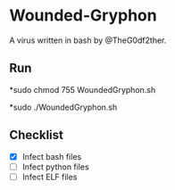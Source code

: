 # Wounded-Gryphon

A virus written in bash by @TheG0df2ther.

## Run

*sudo chmod 755 WoundedGryphon.sh

*sudo ./WoundedGryphon.sh

## Checklist

* [x] Infect bash files
* [ ] Infect python files
* [ ] Infect ELF files
